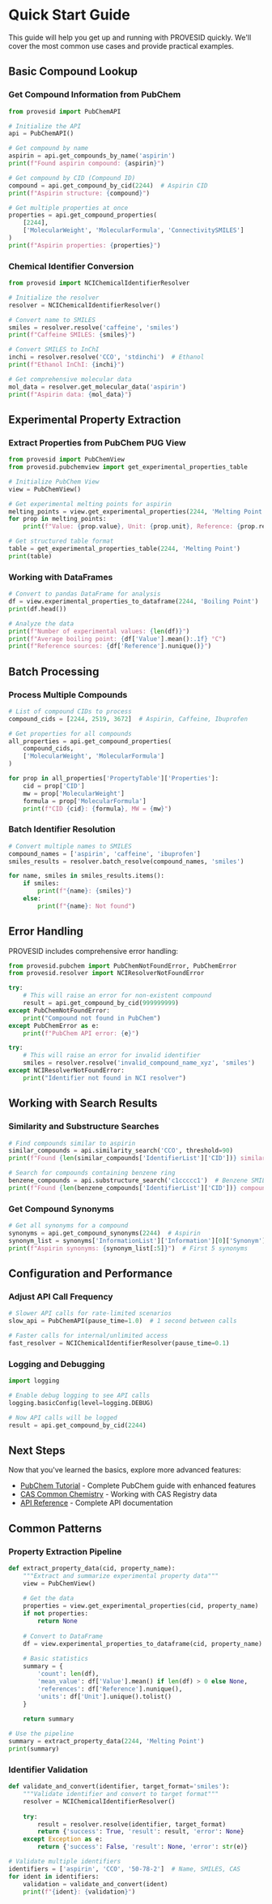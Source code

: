 # Quick Start Guide

This guide will help you get up and running with PROVESID quickly. We'll cover the most common use cases and provide practical examples.

## Basic Compound Lookup

### Get Compound Information from PubChem

```python
from provesid import PubChemAPI

# Initialize the API
api = PubChemAPI()

# Get compound by name
aspirin = api.get_compounds_by_name('aspirin')
print(f"Found aspirin compound: {aspirin}")

# Get compound by CID (Compound ID)
compound = api.get_compound_by_cid(2244)  # Aspirin CID
print(f"Aspirin structure: {compound}")

# Get multiple properties at once
properties = api.get_compound_properties(
    [2244], 
    ['MolecularWeight', 'MolecularFormula', 'ConnectivitySMILES']
)
print(f"Aspirin properties: {properties}")
```

### Chemical Identifier Conversion

```python
from provesid import NCIChemicalIdentifierResolver

# Initialize the resolver
resolver = NCIChemicalIdentifierResolver()

# Convert name to SMILES
smiles = resolver.resolve('caffeine', 'smiles')
print(f"Caffeine SMILES: {smiles}")

# Convert SMILES to InChI
inchi = resolver.resolve('CCO', 'stdinchi')  # Ethanol
print(f"Ethanol InChI: {inchi}")

# Get comprehensive molecular data
mol_data = resolver.get_molecular_data('aspirin')
print(f"Aspirin data: {mol_data}")
```

## Experimental Property Extraction

### Extract Properties from PubChem PUG View

```python
from provesid import PubChemView
from provesid.pubchemview import get_experimental_properties_table

# Initialize PubChem View
view = PubChemView()

# Get experimental melting points for aspirin
melting_points = view.get_experimental_properties(2244, 'Melting Point')
for prop in melting_points:
    print(f"Value: {prop.value}, Unit: {prop.unit}, Reference: {prop.reference_title}")

# Get structured table format
table = get_experimental_properties_table(2244, 'Melting Point')
print(table)
```

### Working with DataFrames

```python
# Convert to pandas DataFrame for analysis
df = view.experimental_properties_to_dataframe(2244, 'Boiling Point')
print(df.head())

# Analyze the data
print(f"Number of experimental values: {len(df)}")
print(f"Average boiling point: {df['Value'].mean():.1f} °C")
print(f"Reference sources: {df['Reference'].nunique()}")
```

## Batch Processing

### Process Multiple Compounds

```python
# List of compound CIDs to process
compound_cids = [2244, 2519, 3672]  # Aspirin, Caffeine, Ibuprofen

# Get properties for all compounds
all_properties = api.get_compound_properties(
    compound_cids,
    ['MolecularWeight', 'MolecularFormula']
)

for prop in all_properties['PropertyTable']['Properties']:
    cid = prop['CID']
    mw = prop['MolecularWeight']
    formula = prop['MolecularFormula']
    print(f"CID {cid}: {formula}, MW = {mw}")
```

### Batch Identifier Resolution

```python
# Convert multiple names to SMILES
compound_names = ['aspirin', 'caffeine', 'ibuprofen']
smiles_results = resolver.batch_resolve(compound_names, 'smiles')

for name, smiles in smiles_results.items():
    if smiles:
        print(f"{name}: {smiles}")
    else:
        print(f"{name}: Not found")
```

## Error Handling

PROVESID includes comprehensive error handling:

```python
from provesid.pubchem import PubChemNotFoundError, PubChemError
from provesid.resolver import NCIResolverNotFoundError

try:
    # This will raise an error for non-existent compound
    result = api.get_compound_by_cid(999999999)
except PubChemNotFoundError:
    print("Compound not found in PubChem")
except PubChemError as e:
    print(f"PubChem API error: {e}")

try:
    # This will raise an error for invalid identifier
    smiles = resolver.resolve('invalid_compound_name_xyz', 'smiles')
except NCIResolverNotFoundError:
    print("Identifier not found in NCI resolver")
```

## Working with Search Results

### Similarity and Substructure Searches

```python
# Find compounds similar to aspirin
similar_compounds = api.similarity_search('CCO', threshold=90)
print(f"Found {len(similar_compounds['IdentifierList']['CID'])} similar compounds")

# Search for compounds containing benzene ring
benzene_compounds = api.substructure_search('c1ccccc1')  # Benzene SMILES
print(f"Found {len(benzene_compounds['IdentifierList']['CID'])} compounds with benzene ring")
```

### Get Compound Synonyms

```python
# Get all synonyms for a compound
synonyms = api.get_compound_synonyms(2244)  # Aspirin
synonym_list = synonyms['InformationList']['Information'][0]['Synonym']
print(f"Aspirin synonyms: {synonym_list[:5]}")  # First 5 synonyms
```

## Configuration and Performance

### Adjust API Call Frequency

```python
# Slower API calls for rate-limited scenarios
slow_api = PubChemAPI(pause_time=1.0)  # 1 second between calls

# Faster calls for internal/unlimited access
fast_resolver = NCIChemicalIdentifierResolver(pause_time=0.1)
```

### Logging and Debugging

```python
import logging

# Enable debug logging to see API calls
logging.basicConfig(level=logging.DEBUG)

# Now API calls will be logged
result = api.get_compound_by_cid(2244)
```

## Next Steps

Now that you've learned the basics, explore more advanced features:

- [PubChem Tutorial](examples/pubchem/pubchem_tutorial.ipynb) - Complete PubChem guide with enhanced features
- [CAS Common Chemistry](examples/CCC/CAS_Common_Chemistry_tutorial.ipynb) - Working with CAS Registry data
- [API Reference](api/pubchem.md) - Complete API documentation

## Common Patterns

### Property Extraction Pipeline

```python
def extract_property_data(cid, property_name):
    """Extract and summarize experimental property data"""
    view = PubChemView()
    
    # Get the data
    properties = view.get_experimental_properties(cid, property_name)
    if not properties:
        return None
    
    # Convert to DataFrame
    df = view.experimental_properties_to_dataframe(cid, property_name)
    
    # Basic statistics
    summary = {
        'count': len(df),
        'mean_value': df['Value'].mean() if len(df) > 0 else None,
        'references': df['Reference'].nunique(),
        'units': df['Unit'].unique().tolist()
    }
    
    return summary

# Use the pipeline
summary = extract_property_data(2244, 'Melting Point')
print(summary)
```

### Identifier Validation

```python
def validate_and_convert(identifier, target_format='smiles'):
    """Validate identifier and convert to target format"""
    resolver = NCIChemicalIdentifierResolver()
    
    try:
        result = resolver.resolve(identifier, target_format)
        return {'success': True, 'result': result, 'error': None}
    except Exception as e:
        return {'success': False, 'result': None, 'error': str(e)}

# Validate multiple identifiers
identifiers = ['aspirin', 'CCO', '50-78-2']  # Name, SMILES, CAS
for ident in identifiers:
    validation = validate_and_convert(ident)
    print(f"{ident}: {validation}")
```
